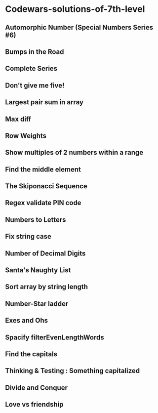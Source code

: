 # Codewars-solutions-of-7th-level

## Automorphic Number (Special Numbers Series #6)
## Bumps in the Road
## Complete Series
## Don't give me five!
## Largest pair sum in array 
## Max diff
## Row Weights
## Show multiples of 2 numbers within a range
## Find the middle element
## The Skiponacci Sequence
## Regex validate PIN code
## Numbers to Letters
## Fix string case
## Number of Decimal Digits
## Santa's Naughty List
## Sort array by string length
## Number-Star ladder
## Exes and Ohs
## Spacify filterEvenLengthWords
##  Find the capitals
## Thinking & Testing : Something capitalized
## Divide and Conquer
## Love vs friendship
